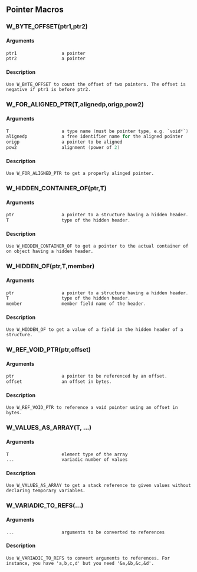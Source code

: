## Pointer Macros
    
### W_BYTE_OFFSET(ptr1,ptr2)
#### Arguments
```C
ptr1                 a pointer
ptr2                 a pointer
```
#### Description
    Use W_BYTE_OFFSET to count the offset of two pointers. The offset is negative if ptr1 is before ptr2.
    
### W_FOR_ALIGNED_PTR(T,alignedp,origp,pow2)
#### Arguments
```C
T                    a type name (must be pointer type, e.g. `void*`)
alignedp             a free identifier name for the aligned pointer
origp                a pointer to be aligned
pow2                 alignment (power of 2)
```
#### Description
    Use W_FOR_ALIGNED_PTR to get a properly alinged pointer.
    
### W_HIDDEN_CONTAINER_OF(ptr,T)
#### Arguments
```C
ptr                  a pointer to a structure having a hidden header.
T                    type of the hidden header.
```
#### Description
    Use W_HIDDEN_CONTAINER_OF to get a pointer to the actual container of on object having a hidden header.
    
### W_HIDDEN_OF(ptr,T,member)
#### Arguments
```C
ptr                  a pointer to a structure having a hidden header.
T                    type of the hidden header.
member               member field name of the header.
```
#### Description
    Use W_HIDDEN_OF to get a value of a field in the hidden header of a structure.
    
### W_REF_VOID_PTR(ptr,offset)
#### Arguments
```C
ptr                  a pointer to be referenced by an offset.
offset               an offset in bytes.
```
#### Description
    Use W_REF_VOID_PTR to reference a void pointer using an offset in bytes.
    
### W_VALUES_AS_ARRAY(T, ...)
#### Arguments
```C
T                    element type of the array
...                  variadic number of values
```
#### Description
    Use W_VALUES_AS_ARRAY to get a stack reference to given values without declaring temporary variables.
    
### W_VARIADIC_TO_REFS(...)
#### Arguments
```C
...                  arguments to be converted to references
```
#### Description
    Use W_VARIADIC_TO_REFS to convert arguments to references. For instance, you have 'a,b,c,d' but you need '&a,&b,&c,&d'.
